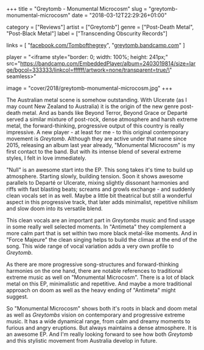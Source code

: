 +++
title = "Greytomb - Monumental Microcosm"
slug = "greytomb-monumental-microcosm"
date = "2018-03-12T22:29:26+01:00"

category = ["Reviews"]
artist = ["Greytomb"]
genre = ["Post-Death Metal", "Post-Black Metal"] 
label = ["Transcending Obscurity Records"]

links = [
	"[facebook.com/Tombofthegrey](https://www.facebook.com/Tombofthegrey)",
	"[greytomb.bandcamp.com](https://greytomb.bandcamp.com)"
]

player = "<iframe style=\"border: 0; width: 100%; height: 241px;\" src=\"https://bandcamp.com/EmbeddedPlayer/album=2403019814/size=large/bgcol=333333/linkcol=ffffff/artwork=none/transparent=true/\" seamless></iframe>"

image = "cover/2018/greytomb-monumental-microcosm.jpg"
+++

The Australian metal scene is somehow outstanding. With Ulcerate (as I may count New Zealand to Australia) it is the origin of the new genre post-death metal. And as bands like Beyond Terror, Beyond Grace or Departé served a similar mixture of post-rock, dense atmosphere and harsh extreme metal, the forward-thinking, progressive output of this country is really impressive. A new player - at least for me - to this original contemporary movement is *Greytomb*. Although they are active under that name since 2015, releasing an album last year already, "Monumental Microcosm" is my first contact to the band. But with its intense blend of several extreme styles, I felt in love immediately.

"Null" is an awesome start into the EP. This song takes it's time to build up atmosphere. Starting slowly, building tension. Soon it shows awesome parallels to Departé or Ulcerate, mixing slightly dissonant harmonies and riffs with fast blasting beats; screams and growls exchange - and suddenly clean vocals set in as well. Maybe a little bit theatrical but still a wonderful aspect in this progressive track, that later adds minimalist, repetitive nihilism and slow doom into its versatile blend.

This clean vocals are an important part in *Greytombs* music and find usage in some really well selected moments. In "Antimeta" they complement a more calm part that is set within two more black metal-like moments. And in "Force Majeure" the clean singing helps to build the climax at the end of the song. This wide range of vocal variation adds a very own profile to *Greytomb*. 

As there are more progressive song-structures and forward-thinking harmonies on the one hand, there are notable references to traditional extreme music as well on "Monumental Microcosm". There is a lot of black metal on this EP, minimalistic and repetitive. And maybe a more traditional approach on doom as well as the heavy ending of "Antimeta" might suggest. 

So "Monumental Microcosm" shows both it's roots in black and doom metal as well as *Greytombs* vision on contemporary and progressive extreme music. It has a wide dynamical range, from calm and dreamy moments to furious and angry eruptions. But always maintains a dense atmosphere. It is an awesome EP. And I'm really looking forward to see how both *Greytomb* and this stylistic movement from Australia develop in future.

